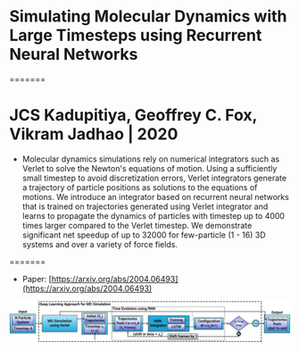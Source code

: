 # Simulating Molecular Dynamics with Large Timesteps using Recurrent Neural Networks
=======

JCS Kadupitiya, Geoffrey C. Fox, Vikram Jadhao | 2020
=======

* Molecular dynamics simulations rely on numerical integrators such as Verlet to solve the Newton's equations of motion. Using a sufficiently small timestep to avoid discretization errors, Verlet integrators generate a trajectory of particle positions as solutions to the equations of motions. We introduce an integrator based on recurrent neural networks that is trained on trajectories generated using Verlet integrator and learns to propagate the dynamics of particles with timestep up to 4000 times larger compared to the Verlet timestep. We demonstrate significant net speedup of up to 32000 for few-particle (1 - 16) 3D systems and over a variety of force fields.

=======

* Paper: [https://arxiv.org/abs/2004.06493](https://arxiv.org/abs/2004.06493)

![overall-idea](figures/fig2.jpg)
